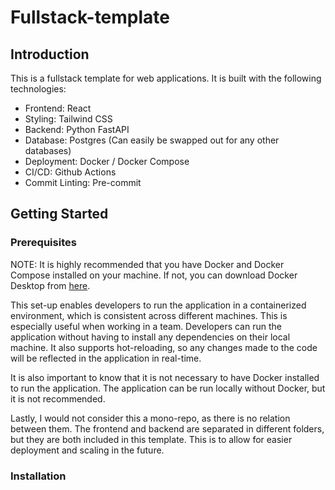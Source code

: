 # Fullstack-template

## Introduction

This is a fullstack template for web applications. It is built with the following technologies:

- Frontend: React
- Styling: Tailwind CSS
- Backend: Python FastAPI
- Database: Postgres (Can easily be swapped out for any other databases)
- Deployment: Docker / Docker Compose
- CI/CD: Github Actions
- Commit Linting: Pre-commit

## Getting Started

### Prerequisites

NOTE: It is highly recommended that you have Docker and Docker Compose installed on your machine. If not, you can download Docker Desktop from [here](https://www.docker.com/products/docker-desktop).

This set-up enables developers to run the application in a containerized environment, which is consistent across different machines. This is especially useful when working in a team. Developers can run the application without having to install any dependencies on their local machine. It also supports hot-reloading, so any changes made to the code will be reflected in the application in real-time.

It is also important to know that it is not necessary to have Docker installed to run the application. The application can be run locally without Docker, but it is not recommended.

Lastly, I would not consider this a mono-repo, as there is no relation between them. The frontend and backend are separated in different folders, but they are both included in this template. This is to allow for easier deployment and scaling in the future.

### Installation
